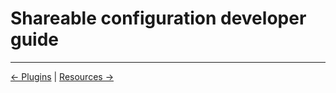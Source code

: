 # Shareable configuration developer guide

---
[<- Plugins](plugin.md) | [Resources ->](../support/resources.md)
